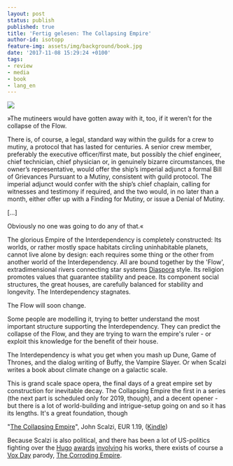 ```yaml
---
layout: post
status: publish
published: true
title: 'Fertig gelesen: The Collapsing Empire'
author-id: isotopp
feature-img: assets/img/background/book.jpg
date: '2017-11-08 15:29:24 +0100'
tags:
- review
- media
- book
- lang_en
---
```

[![](/uploads/2017/11/the-collapsing-empire.png)](https://www.amazon.de/Collapsing-Empire-English-John-Scalzi-ebook/dp/B01JLZZ3R4)

»The mutineers would have gotten away with it, too, if it
weren’t for the collapse of the Flow.

There is, of course, a legal, standard way within the guilds for
a crew to mutiny, a protocol that has lasted for centuries. A
senior crew member, preferably the executive officer/first mate,
but possibly the chief engineer, chief technician, chief
physician or, in genuinely bizarre circumstances, the owner’s
representative, would offer the ship’s imperial adjunct a formal
Bill of Grievances Pursuant to a Mutiny, consistent with guild
protocol. The imperial adjunct would confer with the ship’s
chief chaplain, calling for witnesses and testimony if required,
and the two would, in no later than a month, either offer up
with a Finding for Mutiny, or issue a Denial of Mutiny.

[…]

Obviously no one was going to do any of that.« 

The glorious Empire of the Interdependency is completely
constructed: Its worlds, or rather mostly space habitats
circling uninhabitable planets, cannot live alone by design:
each requires some thing or the other from another world of the
Interdependency. All are bound together by the 'Flow',
extradimensional rivers connecting star systems
[Diaspora](http://www.vsca.ca/Diaspora/) style. Its religion
promotes values that guarantee stability and peace. Its
component social structures, the great houses, are carefully
balanced for stability and longevity. The Interdependency
stagnates.

The Flow will soon change.

Some people are modelling it, trying to better understand the
most important structure supporting the Interdependency. They
can predict the collapse of the Flow, and they are trying to
warn the empire's ruler - or exploit this knowledge for the
benefit of their house.

The Interdependency is what you get when you mash up Dune, Game
of Thrones, and the dialog writing of Buffy, the Vampire Slayer.
Or when Scalzi writes a book about climate change on a galactic
scale.

This is grand scale space opera, the final days of a great
empire set by construction for inevitable decay. The Collapsing
Empire the first in a series (the next part is scheduled only
for 2019, though), and a decent opener - but there is a lot of
world-building and intrigue-setup going on and so it has its
lengths. It's a great foundation, though 

"[The Collapsing Empire](https://www.amazon.de/Collapsing-Empire-English-John-Scalzi-ebook/dp/B01JLZZ3R4)",
John Scalzi, EUR 1.19, 
([Kindle](https://www.amazon.de/Collapsing-Empire-English-John-Scalzi-ebook/dp/B01JLZZ3R4))

Because Scalzi is also political, and there has been a lot of
US-politics fighting over the
[Hugo](https://www.reddit.com/r/KotakuInAction/comments/329n0w/eli5_what_are_sad_puppies_and_why_is_it_important/)
[awards](https://www.reddit.com/r/scifi/comments/32ok1p/can_someone_eli5_the_hugo_awards_controversy_to_me/)
[involving](https://en.wikipedia.org/wiki/Vox_Day#Expulsion_from_the_SFWA)
his works, there exists of course a 
[Vox Day](https://en.wikipedia.org/wiki/Vox_Day) parody, 
[The Corroding Empire](https://www.amazon.de/Corrosion-Corroding-Empire-Book-English-ebook/dp/B06XFQ24QC).
